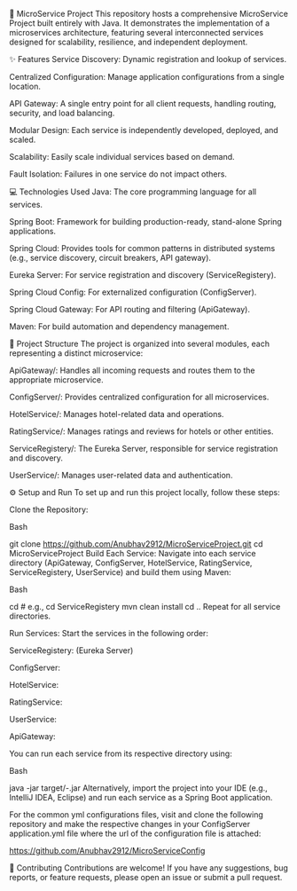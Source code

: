 🚀 MicroService Project
This repository hosts a comprehensive MicroService Project built entirely with Java. It demonstrates the implementation of a microservices architecture, featuring several interconnected services designed for scalability, resilience, and independent deployment.

✨ Features
Service Discovery: Dynamic registration and lookup of services.

Centralized Configuration: Manage application configurations from a single location.

API Gateway: A single entry point for all client requests, handling routing, security, and load balancing.

Modular Design: Each service is independently developed, deployed, and scaled.

Scalability: Easily scale individual services based on demand.

Fault Isolation: Failures in one service do not impact others.

💻 Technologies Used
Java: The core programming language for all services.

Spring Boot: Framework for building production-ready, stand-alone Spring applications.

Spring Cloud: Provides tools for common patterns in distributed systems (e.g., service discovery, circuit breakers, API gateway).

Eureka Server: For service registration and discovery (ServiceRegistery).

Spring Cloud Config: For externalized configuration (ConfigServer).

Spring Cloud Gateway: For API routing and filtering (ApiGateway).

Maven: For build automation and dependency management.

📂 Project Structure
The project is organized into several modules, each representing a distinct microservice:

ApiGateway/: Handles all incoming requests and routes them to the appropriate microservice.

ConfigServer/: Provides centralized configuration for all microservices.

HotelService/: Manages hotel-related data and operations.

RatingService/: Manages ratings and reviews for hotels or other entities.

ServiceRegistery/: The Eureka Server, responsible for service registration and discovery.

UserService/: Manages user-related data and authentication.

⚙️ Setup and Run
To set up and run this project locally, follow these steps:

Clone the Repository:

Bash

git clone https://github.com/Anubhav2912/MicroServiceProject.git
cd MicroServiceProject
Build Each Service:
Navigate into each service directory (ApiGateway, ConfigServer, HotelService, RatingService, ServiceRegistery, UserService) and build them using Maven:

Bash

cd <service-directory> # e.g., cd ServiceRegistery
mvn clean install
cd ..
Repeat for all service directories.

Run Services:
Start the services in the following order:

ServiceRegistery: (Eureka Server)

ConfigServer:

HotelService:

RatingService:

UserService:

ApiGateway:

You can run each service from its respective directory using:

Bash

java -jar target/<service-name>-<version>.jar
Alternatively, import the project into your IDE (e.g., IntelliJ IDEA, Eclipse) and run each service as a Spring Boot application.

For the common yml configurations files, visit and clone the following repository and make the respective changes in your ConfigServer application.yml file where the url of the configuration file is attached:

https://github.com/Anubhav2912/MicroServiceConfig

🤝 Contributing
Contributions are welcome! If you have any suggestions, bug reports, or feature requests, please open an issue or submit a pull request.
